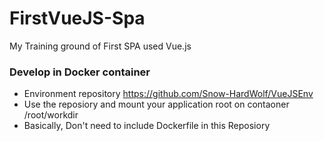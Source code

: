 # FirstVueJS-Spa
My Training ground of First SPA used Vue.js


### Develop in Docker container
- Environment repository https://github.com/Snow-HardWolf/VueJSEnv
- Use the reposiory and mount your application root on contaoner /root/workdir
- Basically, Don't need to include Dockerfile in this Reposiory

